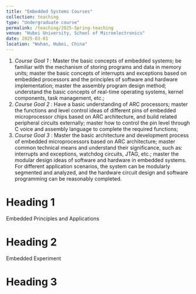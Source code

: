 ```yaml
---
title: "Embedded Systems Courses"
collection: teaching
type: "Undergraduate course"
permalink: /teaching/2025-Spring-teaching
venue: "Hubei University, School of Microelectronics"
date: 2025-03-01
location: "Wuhan, Hubei, China"
---
```

1. *Course Goal 1* : Master the basic concepts of embedded systems; be familiar with the mechanism of storing programs and data in memory units; master the basic concepts of interrupts and exceptions based on embedded processors and the principles of software and hardware implementation; master the assembly program design method; understand the basic concepts of real-time operating systems, kernel components, task management, etc.;
1. *Course Goal 2* : Have a basic understanding of ARC processors; master the functions and level control ideas of different pins of embedded microprocessor chips based on ARC architecture, and build related peripheral circuits externally; master how to control the pin level through C voice and assembly language to complete the required functions;
1. *Course Goal 3* : Master the basic architecture and development process of embedded microprocessors based on ARC architecture; master common technical means and understand their significance, such as: interrupts and exceptions, watchdog circuits, JTAG, etc.; master the modular design ideas of software and hardware in embedded systems. For different application scenarios, the system can be modularly segmented and analyzed, and the hardware circuit design and software programming can be reasonably completed.

Heading 1
======
Embedded Principles and Applications

Heading 2
======
Embedded Experiment

Heading 3
======